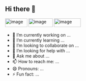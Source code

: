 ## Hi there 👋

<!--
**picbuddy/picbuddy** is a ✨ _special_ ✨ repository because its `README.md` (this file) appears on your GitHub profile.

Here are some ideas to get you started:
-->

<img width="72" height="28" alt="image" src="https://github.com/user-attachments/assets/0089c7f0-4a6e-44ba-8bab-3e11ebfbeee3" />
<img width="79" height="28" alt="image" src="https://github.com/user-attachments/assets/d6f40d03-bf50-4bc4-956c-2ad5cc7213c4" />
<img width="87" height="28" alt="image" src="https://github.com/user-attachments/assets/4d9c5137-49db-4b72-a043-013f5a886987" />




- 🔭 I’m currently working on ...
- 🌱 I’m currently learning ...
- 👯 I’m looking to collaborate on ...
- 🤔 I’m looking for help with ...
- 💬 Ask me about ...
- 📫 How to reach me: ...
- 😄 Pronouns: ...
- ⚡ Fun fact: ...
